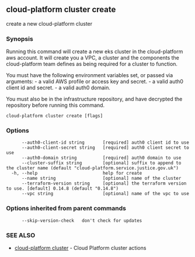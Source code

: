 ## cloud-platform cluster create

create a new cloud-platform cluster

### Synopsis


Running this command will create a new eks cluster in the cloud-platform aws account.
It will create you a VPC, a cluster and the components the cloud-platform team defines as being required for a cluster to function.

You must have the following environment variables set, or passed via arguments:
	- a valid AWS profile or access key and secret.
	- a valid auth0 client id and secret.
	- a valid auth0 domain.

You must also be in the infrastructure repository, and have decrypted the repository before running this command.


```
cloud-platform cluster create [flags]
```

### Options

```
      --auth0-client-id string       [required] auth0 client id to use
      --auth0-client-secret string   [required] auth0 client secret to use
      --auth0-domain string          [required] auth0 domain to use
      --cluster-suffix string        [optional] suffix to append to the cluster name (default "cloud-platform.service.justice.gov.uk")
  -h, --help                         help for create
      --name string                  [optional] name of the cluster
      --terraform-version string     [optional] the terraform version to use. [default] 0.14.8 (default "0.14.8")
      --vpc string                   [optional] name of the vpc to use
```

### Options inherited from parent commands

```
      --skip-version-check   don't check for updates
```

### SEE ALSO

* [cloud-platform cluster](cloud-platform_cluster.md)	 - Cloud Platform cluster actions

